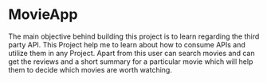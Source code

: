 # MovieApp
The main objective behind building this project is to learn regarding the third party API. This Project help me to learn about how to consume APIs and utilize them in any Project. Apart from this user can search movies and can get the reviews and a short  summary for a particular movie which will help them to decide which movies are worth watching.
